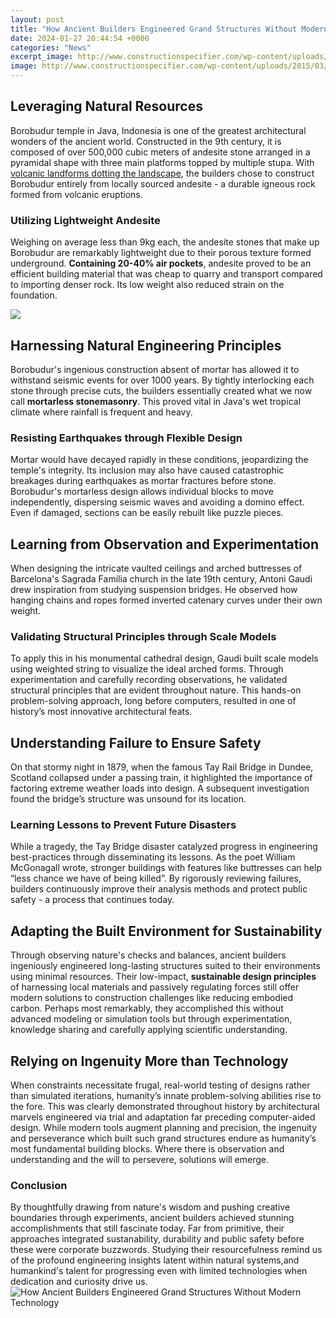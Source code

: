 ```yaml
---
layout: post
title: "How Ancient Builders Engineered Grand Structures Without Modern Technology"
date: 2024-01-27 20:44:54 +0000
categories: "News"
excerpt_image: http://www.constructionspecifier.com/wp-content/uploads/2015/03/pyramid-1000x666.jpg
image: http://www.constructionspecifier.com/wp-content/uploads/2015/03/pyramid-1000x666.jpg
---
```


## Leveraging Natural Resources 
Borobudur temple in Java, Indonesia is one of the greatest architectural wonders of the ancient world. Constructed in the 9th century, it is composed of over 500,000 cubic meters of andesite stone arranged in a pyramidal shape with three main platforms topped by multiple stupa. With [volcanic landforms dotting the landscape](https://fistore.mysenprints.com/collection/aleshire), the builders chose to construct Borobudur entirely from locally sourced andesite - a durable igneous rock formed from volcanic eruptions. 
### Utilizing Lightweight Andesite
Weighing on average less than 9kg each, the andesite stones that make up Borobudur are remarkably lightweight due to their porous texture formed underground. **Containing 20-40% air pockets**, andesite proved to be an efficient building material that was cheap to quarry and transport compared to importing denser rock. Its low weight also reduced strain on the foundation.

![](https://news-intact.com/wp-content/uploads/2020/07/1-ancient-builders.jpg)
## Harnessing Natural Engineering Principles
Borobudur's ingenious construction absent of mortar has allowed it to withstand seismic events for over 1000 years. By tightly interlocking each stone through precise cuts, the builders essentially created what we now call **mortarless stonemasonry**. This proved vital in Java's wet tropical climate where rainfall is frequent and heavy. 
### Resisting Earthquakes through Flexible Design
Mortar would have decayed rapidly in these conditions, jeopardizing the temple's integrity. Its inclusion may also have caused catastrophic breakages during earthquakes as mortar fractures before stone. Borobudur's mortarless design allows individual blocks to move independently, dispersing seismic waves and avoiding a domino effect. Even if damaged, sections can be easily rebuilt like puzzle pieces.
## Learning from Observation and Experimentation
When designing the intricate vaulted ceilings and arched buttresses of Barcelona's Sagrada Familia church in the late 19th century, Antoni Gaudi drew inspiration from studying suspension bridges. He observed how hanging chains and ropes formed inverted catenary curves under their own weight. 
### Validating Structural Principles through Scale Models
To apply this in his monumental cathedral design, Gaudi built scale models using weighted string to visualize the ideal arched forms. Through experimentation and carefully recording observations, he validated structural principles that are evident throughout nature. This hands-on problem-solving approach, long before computers, resulted in one of history’s most innovative architectural feats.
## Understanding Failure to Ensure Safety
On that stormy night in 1879, when the famous Tay Rail Bridge in Dundee, Scotland collapsed under a passing train, it highlighted the importance of factoring extreme weather loads into design. A subsequent investigation found the bridge’s structure was unsound for its location. 
### Learning Lessons to Prevent Future Disasters
While a tragedy, the Tay Bridge disaster catalyzed progress in engineering best-practices through disseminating its lessons. As the poet William McGonagall wrote, stronger buildings with features like buttresses can help “less chance we have of being killed”. By rigorously reviewing failures, builders continuously improve their analysis methods and protect public safety - a process that continues today.
## Adapting the Built Environment for Sustainability 
Through observing nature's checks and balances, ancient builders ingeniously engineered long-lasting structures suited to their environments using minimal resources. Their low-impact, **sustainable design principles** of harnessing local materials and passively regulating forces still offer modern solutions to construction challenges like reducing embodied carbon. Perhaps most remarkably, they accomplished this without advanced modeling or simulation tools but through experimentation, knowledge sharing and carefully applying scientific understanding.
## Relying on Ingenuity More than Technology
When constraints necessitate frugal, real-world testing of designs rather than simulated iterations, humanity’s innate problem-solving abilities rise to the fore. This was clearly demonstrated throughout history by architectural marvels engineered via trial and adaptation far preceding computer-aided design. While modern tools augment planning and precision, the ingenuity and perseverance which built such grand structures endure as humanity’s most fundamental building blocks. Where there is observation and understanding and the will to persevere, solutions will emerge.
### Conclusion
By thoughtfully drawing from nature's wisdom and pushing creative boundaries through experiments, ancient builders achieved stunning accomplishments that still fascinate today. Far from primitive, their approaches integrated sustanability, durability and public safety before these were corporate buzzwords. Studying their resourcefulness remind us of the profound engineering insights latent within natural systems,and humankind's talent for progressing even with limited technologies when dedication and curiosity drive us.
![How Ancient Builders Engineered Grand Structures Without Modern Technology](http://www.constructionspecifier.com/wp-content/uploads/2015/03/pyramid-1000x666.jpg)